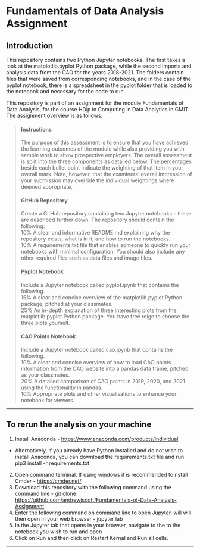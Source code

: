 # Fundamentals of Data Analysis Assignment

## Introduction

This repository contains two Python Jupyter notebooks. The first takes a look at the matplotlib.pyplot Python package, while the second imports and analysis data from the CAO for the years 2018-2021. The folders contain files that were saved from corresponding notebooks, and in the case of the pyplot notebook, there is a spreadsheet in the pyplot folder that is loaded to the notebook and necessary for the code to run.  

This repository is part of an assignment for the module Fundamentals of Data Analysis, for the course HDip in Computing in Data Analytics in GMIT. The assignment overview is as follows: 

> #### Instructions
>The purpose of this assessment is to ensure that you have achieved the learning outcomes
>of the module while also providing you with sample work to show prospective
>employers. The overall assessment is split into the three components as detailed below.
>The percentages beside each bullet point indicate the weighting of that item in your
>overall mark. Note, however, that the examiners’ overall impression of your submission
>may override the individual weightings where deemed appropriate.     
> #### GitHub Repository     
>Create a GitHub repository containing two Jupyter notebooks – these are described
>further down. The repository should contain the following:     
>10% A clear and informative README.md explaining why the repository exists, what is
>in it, and how to run the notebooks.     
>10% A requirements.txt file that enables someone to quickly run your notebooks
>with minimal configuration. You should also include any other required files such
>as data files and image files.       
> #### Pyplot Notebook     
>Include a Jupyter notebook called pyplot.ipynb that contains the following.     
>15% A clear and concise overview of the matplotlib.pyplot Python package,
>pitched at your classmates.    
>25% An in-depth explanation of three interesting plots from the matplotlib.pyplot
>Python package. You have free reign to choose the three plots yourself.     
> #### CAO Points Notebook     
>Include a Jupyter notebook called cao.ipynb that contains the following.     
>10% A clear and concise overview of how to load CAO points information from the
>CAO website into a pandas data frame, pitched as your classmates.     
>20% A detailed comparison of CAO points in 2019, 2020, and 2021 using the functionality
>in pandas.      
>10% Appropriate plots and other visualisations to enhance your notebook for viewers.     
>
----

## To rerun the analysis on your machine

1. Install Anaconda - https://www.anaconda.com/products/individual   
- Alternatively, if you already have Python installed and do not wish to install Anaconda, you can download the requirements.txt file and run pip3 install -r requirements.txt   
2. Open command terminal. If using windows it is recommended to nstall Cmder - https://cmder.net/ 
3. Download this repository with the following command using the command line - git clone https://github.com/andrewjscott/Fundamentals-of-Data-Analysis-Assignment
4. Enter the following command on command line to open Jupyter, will will then open in your web browser - jupyter lab
5. In the Jupyter tab that opens in your browser, navigate to the to the notebook you wish to run and open
6. Click on Run and then click on Restart Kernal and Run all cells.
-----------
